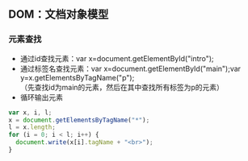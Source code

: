 ## DOM：文档对象模型
### 元素查找
* 通过id查找元素：var x=document.getElementById("intro");
* 通过标签名查找元素：var x=document.getElementById("main");var y=x.getElementsByTagName("p");  
（先查找id为main的元素，然后在其中查找所有标签为p的元素）
* 循环输出元素
```js
var x, i, l;
x = document.getElementsByTagName("*");
l = x.length;
for (i = 0; i < l; i++) {
  document.write(x[i].tagName + "<br>");
}
```

